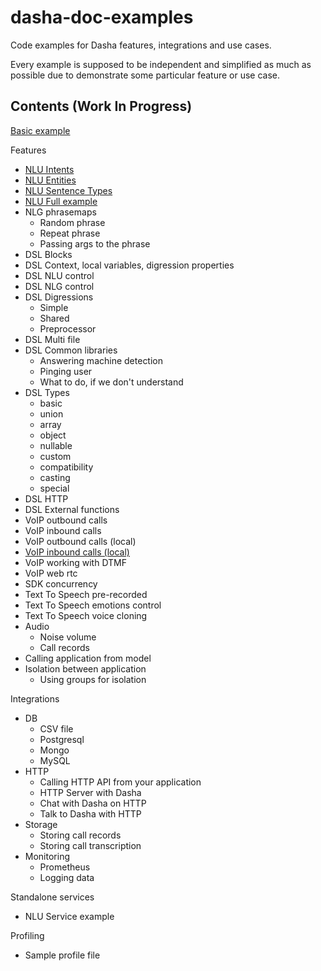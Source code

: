 # dasha-doc-examples

Code examples for Dasha features, integrations and use cases.

Every example is supposed to be independent and simplified as much as possible due to demonstrate some particular feature or use case.

## Contents (Work In Progress)

[Basic example](https://github.com/dasha-samples/dasha-doc-examples/tree/main/Basic)

Features
 - [NLU Intents](https://github.com/dasha-samples/dasha-doc-examples/tree/main/Features/NLU%20Intents)
 - [NLU Entities](https://github.com/dasha-samples/dasha-doc-examples/tree/main/Features/NLU%20Entities)
 - [NLU Sentence Types](https://github.com/dasha-samples/dasha-doc-examples/tree/main/Features/NLU%20Sentence%20Types)
 - [NLU Full example](https://github.com/dasha-samples/dasha-doc-examples/tree/main/Features/NLU%20Full)
 - NLG phrasemaps
   - Random phrase
   - Repeat phrase
   - Passing args to the phrase
 - DSL Blocks
 - DSL Context, local variables, digression properties
 - DSL NLU control
 - DSL NLG control
 - DSL Digressions
   - Simple
   - Shared
   - Preprocessor
 - DSL Multi file
 - DSL Common libraries
   - Answering machine detection
   - Pinging user
   - What to do, if we don't understand
 - DSL Types
   - basic
   - union
   - array
   - object
   - nullable
   - custom
   - compatibility
   - casting
   - special
 - DSL HTTP
 - DSL External functions
 - VoIP outbound calls
 - VoIP inbound calls
 - VoIP outbound calls (local)
 - [VoIP inbound calls (local)](Features/VoIP%20inbounds%20(local))
 - VoIP working with DTMF
 - VoIP web rtc
 - SDK concurrency
 - Text To Speech pre-recorded
 - Text To Speech emotions control
 - Text To Speech voice cloning
 - Audio
   - Noise volume
   - Call records
 - Calling application from model
 - Isolation between application
   - Using groups for isolation

Integrations
 - DB
   - CSV file
   - Postgresql
   - Mongo
   - MySQL
 - HTTP
   - Calling HTTP API from your application
   - HTTP Server with Dasha
   - Chat with Dasha on HTTP
   - Talk to Dasha with HTTP
 - Storage
   - Storing call records 
   - Storing call transcription
 - Monitoring
   - Prometheus
   - Logging data

Standalone services
 - NLU Service example


Profiling
 - Sample profile file
